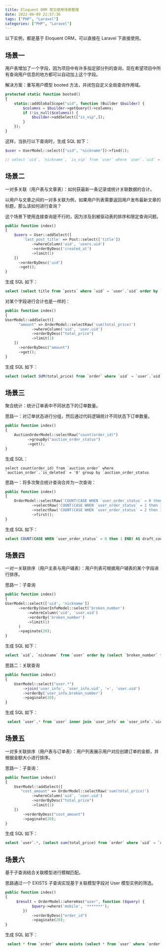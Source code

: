 ```yaml
---
title: Eloquent ORM 常见使用场景整理
date: 2022-06-09 22:57:36
tags: ["PHP", "Laravel"]
categories: ["PHP", "Laravel"]
---
```


以下实例，都是基于 Eloquent ORM，可以直接在 Laravel 下直接使用。

<!-- more -->

## 场景一
用户表增加了一个字段，因为项目中有许多指定部分列的查询，现在希望项目中所有查询用户信息的地方都可以自动加上这个字段。

解决方案：重写用户模型 booted 方法，并闭包自定义全局查询作用域。
```php
protected static function booted()
{
    static::addGlobalScope("uid", function (Builder $builder) {
        $columns = $builder->getQuery()->columns;
        if (!is_null($columns)) {
            $builder->addSelect(["is_vip",]);
        }
    });
}
```

这样，当执行以下查询时，生成 SQL 如下：
```php
$user = UserModel::select(["uid", "nickname"])->find(1);

// select `uid`, `nickname`, `is_vip` from `user` where `user`.`uid` = '1' limit 1
```

## 场景二
一对多关联（用户表与文章表）：如何获最新一条记录或统计关联数据的合计。

以用户与文章之间的一对多关联为例，如果用户列表需要返回用户发布最新文章的标题，那么该如何进行查询？

这个场景下使用连接查询是不行的，因为涉及到被驱动表的排序和限定查询问题。

```php
public function index()
{
    $users = User::addSelect([
        'last_post_title' => Post::select(['title'])
            ->whereColumn('uid', 'users.uid')
            ->orderByDesc('created_at')
            ->limit(1)
    ])
      ->orderByDesc('uid')
      ->get();
}
```

生成 SQL 如下：
```sql
select (select title from `posts` where `uid` = `user`.`uid` order by `created_at` desc limit 1 ) as `last_post_title`,`user`.*  from `user` order by `uid` desc ;
```

对某个字段进行合计也是一样的：
```php
public function index()
{
UserModel::addSelect([
      "amount" => OrderModel::selectRaw('sum(total_price)')
            ->whereColumn('uid', 'user.uid')
            ->orderByDesc("total_price")
            ->limit(1)
    ])
      ->orderByDesc("amount")
      ->get();
}
```

生成 SQL 如下：
```sql
select (select SUM(total_price) from `order` where `uid` = `user`.`uid` order by `total_price` desc limit 1 ) as `amount`,`user`.* from `user` order by `amount` desc ;
```

## 场景三
聚合统计：统计订单表中不同状态下的订单数量。

思路一：对订单状态进行分组，然后通过代码逻辑统计不同状态下订单数量。
```php
public function index()
{
    AuctionOrderModel::selectRaw("count(order_id)")
          ->groupBy("auction_order_status")
          ->get();
}
```

生成 SQL：
```mysql
select count(order_id) from `auction_order` where `auction_order`.`is_deleted` = '0' group by `auction_order_status
```

思路一：将多次聚合统计查询合并为一次查询：
```php
public function index()
{
    OrderModel::selectRaw('COUNT(CASE WHEN `user_order_status` = 0 then 1 END) AS draft_count')
            ->selectRaw('COUNT(CASE WHEN `user_order_status` = 1 then 1 END) AS audit_count')
            ->selectRaw('COUNT(CASE WHEN `user_order_status` = 2 then 1 END) AS normal_count')
            ->first();
}
```

生成 SQL 如下：
```sql
select COUNT(CASE WHEN `user_order_status` = 0 then 1 END) AS draft_count, COUNT(CASE WHEN `user_order_status` = 1 then 1 END) AS audit_count, COUNT(CASE WHEN `user_order_status` = 2 then 1 END) AS normal_count from `order` limit 1
```

## 场景四
一对一关联排序（用户主表与用户辅表）：用户列表可根据用户辅表的某个字段进行排序。

思路一：子查询
```php
public function index()
{
UserModel::select(['uid', 'nickname'])
      ->orderBy(UserInfoModel::select('broken_number')
          ->whereColumn('uid', 'user.uid')
          ->orderBy('broken_number')
          ->limit(1)
      )
      ->paginate(20);
}
```

生成 SQL 如下：
```sql
select `uid`, `nickname` from `user` order by (select `broken_number` from `user_info` where `uid` = `user`.`uid` order by `broken_number` desc limit 1) desc limit 20 offset 0;
```

思路二：关联查询
```php
public function index()
{
    UserModel::select("user.*")
        ->join('user_info', 'user_info.uid', '=', 'user.uid')
        ->orderBy('user_info.broken_number')
        ->paginate(20);
}
```

生成 SQL 如下：
```sql
 select `user`.* from `user` inner join `user_info` on `user_info`.`uid` = `user`.`uid` order by `user_info`.`broken_number` asc limit 20 offset 0
```

## 场景五
一对多关联排序（用户表与订单表）：用户列表展示用户对应创建订单的金额，并根据金额大小进行排序。

思路一：子查询：
```php
public function index()
{
    UserModel::addSelect([
       "cost_amount" => OrderModel::selectRaw('sum(total_price)')
            ->whereColumn('uid', 'user.uid')
            ->orderByDesc("total_price")
            ->limit(1)
    ])
        ->orderByDesc("cost_amount")
        ->paginate(20);
}
```

生成 SQL 如下：
```sql
select `user`.*, (select sum(total_price) from `order` where `uid` = `user`.`uid` and `order`.`is_deleted` = '0' order by `total_price` desc limit 1) as `cost_amount` from `user` order by `cost_amount` desc limit 20 offset 
```

## 场景六
基于子查询结合关联模型进行模糊匹配。

思路通过一个 EXISTS 子查询实现基于关联模型字段对 User 模型实例的筛选。
```php
public function index()
{
     $result = OrderModel::whereHas("user", function ($query) {
            $query->where('mobile', '*******');
        })
            ->orderByDesc("order_id")
            ->paginate(20);
}
```

生成 SQL 如下：
```sql
 select * from `order` where exists (select * from `user` where `order`.`uid` = `user`.`uid` and `mobile` = '********') order by `order_id` desc limit 20 offset 0
```